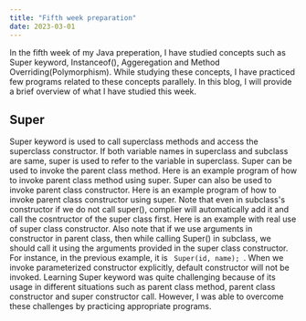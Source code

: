 ```yaml
---
title: "Fifth week preparation"
date: 2023-03-01
---
```


In the fifth week of my Java preperation, I have studied concepts such as Super keyword, Instanceof(), Aggeregation and Method Overriding(Polymorphism). While studying these concepts, I have practiced few programs related to these concepts parallely. In this blog, I will provide a brief overview of what I have studied this week.

## Super ##
  
  Super keyword is used to call superclass methods and access the superclass constructor. If both variable names in superclass and subclass are same, super is used to refer to the variable in superclass. Super can be used to invoke the parent class method. Here is an example program of how to invoke parent class method using super. Super can also be used to invoke parent class constructor. Here is an example program of how to invoke parent class constructor using super. Note that even in subclass's constructor if we do not call super(), complier will automatically add it and call the cosntructor of the super class first. Here is an example with real use of super class constructor. Also note that if we use arguments in constructor in parent class, then while calling Super() in subclass, we should call it using the arguments provided in the super class constructor. For instance, in the previous example, it is <code> Super(id, name); </code>. When we invoke parameterized constructor explicitly, default constructor will not be invoked. Learning Super keyword was quite challenging because of its usage in different situations such as parent class method, parent class constructor and super constructor call. However, I was able to overcome these challenges by practicing appropriate programs.
